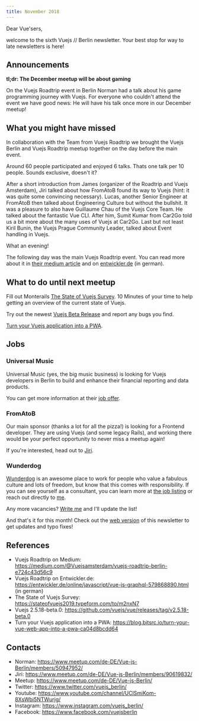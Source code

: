 ```yaml
---
title: November 2018
---
```

Dear Vue'sers,

welcome to the sixth Vuejs // Berlin newsletter. Your best stop for way to late newsletters is here!

Announcements
-------------

**tl;dr: The December meetup will be about gaming**

On the Vuejs Roadtrip event in Berlin Norman had a talk about his game programming journey with Vuejs. For everyone who couldn't attend the event we have good news: He will have his talk once more in our December meetup!


What you might have missed
--------------------------

In collaboration with the Team from Vuejs Roadtrip we brought the Vuejs Berlin and Vuejs Roadtrip meetup together on the day before the main event.

Around 60 people participated and enjoyed 6 talks. Thats one talk per 10 people. Sounds exclusive, doesn't it?

After a short introduction from James (organizer of the Roadtrip and Vuejs Amsterdam), Jiri talked about how FromAtoB found its way to Vuejs (hint: it was quite some convincing necessary). Lucas, another Senior Engineer at FromAtoB then talked about Engineering Culture but without the bullshit. It was a pleasure to also have Guillaume Chau of the Vuejs Core Team. He talked about the fantastic Vue CLI. After him, Sumit Kumar from Car2Go told us a bit more about the many uses of Vuejs at Car2Go. Last but not least Kiril Bunin, the Vuejs Prague Community Leader, talked about Event handling in Vuejs.

What an evening!

The following day was the main Vuejs Roadtrip event. You can read more about it in [their medium article](https://medium.com/@Vuejsamsterdam/vuejs-roadtrip-berlin-e724c43d56c9)
and on [entwickler.de](https://entwickler.de/online/javascript/vue-js-graphql-579868890.html) (in german).

What to do until next meetup
----------------------------

Fill out Monterails [The State of Vuejs Survey](https://stateofvuejs2019.typeform.com/to/m2nxN7). 10 Minutes of your time to help getting an overview of the current state of Vuejs.

Try out the newest [Vuejs Beta Release](https://github.com/vuejs/vue/releases/tag/v2.5.18-beta.0) and report any bugs you find.

[Turn your Vuejs application into a PWA](https://blog.bitsrc.io/turn-your-vue-web-app-into-a-pwa-ca04d8bcdd64).

Jobs
----

### Universal Music

Universal Music (yes, the big music business) is looking for Vuejs developers in Berlin to build and enhance their financial reporting and data products.

You can get more information at their [job offer](https://universal-music.talentry.com/app/talent/s/IU9HppLI5N1VpA7jNa2GLs).

### FromAtoB

Our main sponsor (thanks a lot for all the pizza!) is looking for a  Frontend developer. They are using Vuejs (and some legacy Rails), and working there would be your perfect opportunity to never miss a meetup again!

If you're interested, head out to [Jiri](https://www.meetup.com/de-DE/Vue-js-Berlin/members/90619832/).

### Wunderdog

[Wunderdog](https://wunder.dog) is an awesome place to work for people who value a fabulous culture and lots of freedom, but know that this comes with responsibility. If you can see yourself as a consultant, you can learn more at [the job listing](https://wunder.dog/fullstack-developer-berlin-germany) or reach out directly to [me](https://www.meetup.com/de-DE/Vue-js-Berlin/members/50947952/).


Any more vacancies? [Write me](https://www.meetup.com/de-DE/Vue-js-Berlin/members/50947952/) and I'll update the list!


And that's it for this month! Check out the [web version](https://vuejs.berlin/newsletter/201811.html) of this newsletter to get updates and typo fixes!


References
----------
* Vuejs Roadtrip on Medium: https://medium.com/@Vuejsamsterdam/vuejs-roadtrip-berlin-e724c43d56c9
* Vuejs Roadtrip on Entwickler.de: https://entwickler.de/online/javascript/vue-js-graphql-579868890.html (in german)
* The State of Vuejs Survey: https://stateofvuejs2019.typeform.com/to/m2nxN7
* Vuejs 2.5.18-beta.0: https://github.com/vuejs/vue/releases/tag/v2.5.18-beta.0
* Turn your Vuejs application into a PWA: https://blog.bitsrc.io/turn-your-vue-web-app-into-a-pwa-ca04d8bcdd64

Contacts
--------
* Norman: https://www.meetup.com/de-DE/Vue-js-Berlin/members/50947952/
* Jiri: https://www.meetup.com/de-DE/Vue-js-Berlin/members/90619832/
* Meetup: https://www.meetup.com/de-DE/Vue-js-Berlin/
* Twitter: https://www.twitter.com/vuejs_berlin/
* Youtube: https://www.youtube.com/channel/UClSmiKom-8XsWbi5NTWurjg/
* Instagram: https://www.instagram.com/vuejs_berlin/
* Facebook: https://www.facebook.com/vuejsberlin
